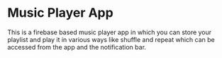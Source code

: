 # Music Player App

This is a firebase based music player app in which you can store your playlist and play it in various ways like shuffle and repeat which can be accessed from the app and the notification bar.
